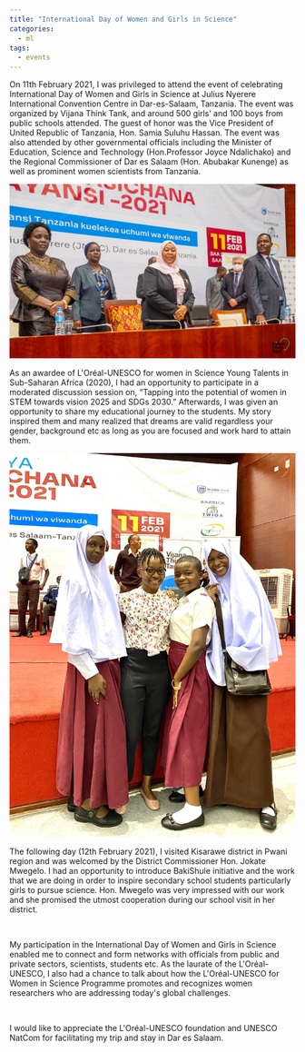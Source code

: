 ```yaml
---
title: "International Day of Women and Girls in Science"
categories:
  - ml
tags:
  - events
---
```

On 11th February 2021, I was privileged to attend the event of celebrating International Day of Women and Girls in Science at Julius Nyerere International Convention Centre in Dar-es-Salaam, Tanzania. The event was organized by Vijana Think Tank, and around 500 girls’ and 100 boys from public schools attended. The guest of honor was the Vice President of United Republic of Tanzania, Hon. Samia Suluhu Hassan.  The event was also attended by other governmental officials including the Minister of Education, Science and Technology (Hon.Professor Joyce Ndalichako) and the Regional Commissioner of Dar es Salaam (Hon. Abubakar Kunenge) as well as prominent women scientists from Tanzania.

<img src="/assets/images/dar1.png" class="align-center" alt="">  

As an awardee of L'Oréal-UNESCO for women in Science Young Talents in Sub-Saharan Africa (2020), I had an opportunity to participate in a moderated discussion session on, “Tapping into the potential of women in STEM towards vision 2025 and SDGs 2030.” Afterwards, I was given an opportunity to share my educational journey to the students. My story inspired them and many realized that dreams are valid regardless your gender, background etc as long as you are focused and work hard to attain them. 

<img src="/assets/images/dar2.jpeg" class="align-center" alt="">  

The following day (12th February 2021), I visited Kisarawe district in Pwani region and was welcomed by the District Commissioner Hon. Jokate Mwegelo. I had an opportunity to introduce BakiShule initiative and the work that we are doing in order to inspire secondary school students particularly girls to pursue science. Hon. Mwegelo was very impressed with our work and she promised the utmost cooperation during our school visit in her district. 

<img src="/assets/images/kisarawe.jpeg" class="align-center" alt=""> 

My participation in the International Day of Women and Girls in Science enabled me to connect and form networks with officials from public and private sectors, scientists, students etc. As the laurate of the L'Oréal-UNESCO, I also had a chance to talk about how the L'Oréal-UNESCO for Women in Science Programme promotes and recognizes women researchers who are addressing today's global challenges. 

<img src="/assets/images/dar3.jpeg" class="align-center" alt="">

I would like to appreciate the L'Oréal-UNESCO foundation and UNESCO NatCom for facilitating my trip and stay in Dar es Salaam. 

